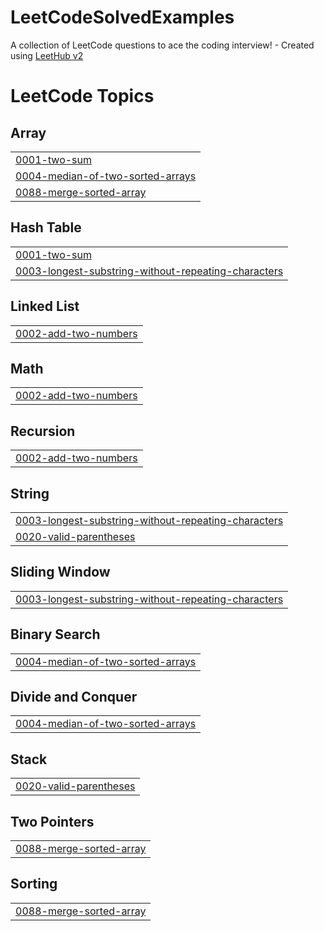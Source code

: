 # LeetCodeSolvedExamples
A collection of LeetCode questions to ace the coding interview! - Created using [LeetHub v2](https://github.com/arunbhardwaj/LeetHub-2.0)

<!---LeetCode Topics Start-->
# LeetCode Topics
## Array
|  |
| ------- |
| [0001-two-sum](https://github.com/hamzaROR/LeetCodeSolvedExamples/tree/master/0001-two-sum) |
| [0004-median-of-two-sorted-arrays](https://github.com/hamzaROR/LeetCodeSolvedExamples/tree/master/0004-median-of-two-sorted-arrays) |
| [0088-merge-sorted-array](https://github.com/hamzaROR/LeetCodeSolvedExamples/tree/master/0088-merge-sorted-array) |
## Hash Table
|  |
| ------- |
| [0001-two-sum](https://github.com/hamzaROR/LeetCodeSolvedExamples/tree/master/0001-two-sum) |
| [0003-longest-substring-without-repeating-characters](https://github.com/hamzaROR/LeetCodeSolvedExamples/tree/master/0003-longest-substring-without-repeating-characters) |
## Linked List
|  |
| ------- |
| [0002-add-two-numbers](https://github.com/hamzaROR/LeetCodeSolvedExamples/tree/master/0002-add-two-numbers) |
## Math
|  |
| ------- |
| [0002-add-two-numbers](https://github.com/hamzaROR/LeetCodeSolvedExamples/tree/master/0002-add-two-numbers) |
## Recursion
|  |
| ------- |
| [0002-add-two-numbers](https://github.com/hamzaROR/LeetCodeSolvedExamples/tree/master/0002-add-two-numbers) |
## String
|  |
| ------- |
| [0003-longest-substring-without-repeating-characters](https://github.com/hamzaROR/LeetCodeSolvedExamples/tree/master/0003-longest-substring-without-repeating-characters) |
| [0020-valid-parentheses](https://github.com/hamzaROR/LeetCodeSolvedExamples/tree/master/0020-valid-parentheses) |
## Sliding Window
|  |
| ------- |
| [0003-longest-substring-without-repeating-characters](https://github.com/hamzaROR/LeetCodeSolvedExamples/tree/master/0003-longest-substring-without-repeating-characters) |
## Binary Search
|  |
| ------- |
| [0004-median-of-two-sorted-arrays](https://github.com/hamzaROR/LeetCodeSolvedExamples/tree/master/0004-median-of-two-sorted-arrays) |
## Divide and Conquer
|  |
| ------- |
| [0004-median-of-two-sorted-arrays](https://github.com/hamzaROR/LeetCodeSolvedExamples/tree/master/0004-median-of-two-sorted-arrays) |
## Stack
|  |
| ------- |
| [0020-valid-parentheses](https://github.com/hamzaROR/LeetCodeSolvedExamples/tree/master/0020-valid-parentheses) |
## Two Pointers
|  |
| ------- |
| [0088-merge-sorted-array](https://github.com/hamzaROR/LeetCodeSolvedExamples/tree/master/0088-merge-sorted-array) |
## Sorting
|  |
| ------- |
| [0088-merge-sorted-array](https://github.com/hamzaROR/LeetCodeSolvedExamples/tree/master/0088-merge-sorted-array) |
<!---LeetCode Topics End-->